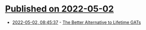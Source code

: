 # [Published on 2022-05-02](index.md)

* [2022-05-02, 08:45:37](https://news.ycombinator.com/item?id=31232686) - [The Better Alternative to Lifetime GATs](https://sabrinajewson.org/blog/the-better-alternative-to-lifetime-gats)
